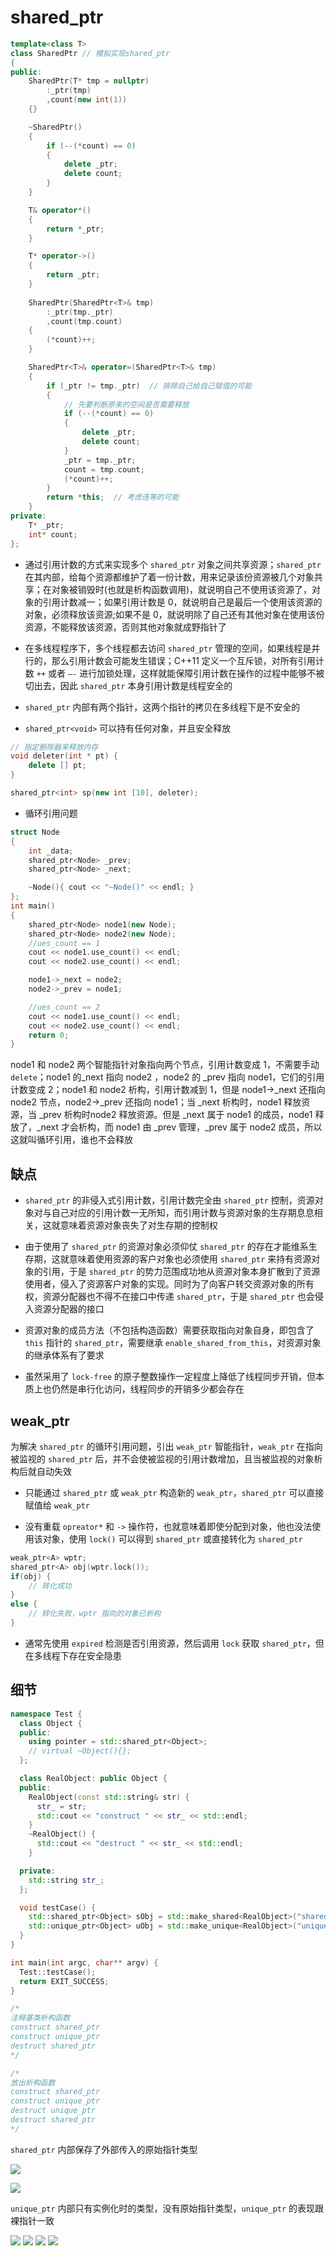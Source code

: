 # shared_ptr

```cpp
template<class T>
class SharedPtr // 模拟实现shared_ptr
{
public:
	SharedPtr(T* tmp = nullptr)
		:_ptr(tmp)
		,count(new int(1))
	{}

	~SharedPtr()
	{
		if (--(*count) == 0)
		{
			delete _ptr;
			delete count;
		}
	}

	T& operator*()
	{
		return *_ptr;
	}

	T* operator->()
	{
		return _ptr;
	}
	
	SharedPtr(SharedPtr<T>& tmp)
		:_ptr(tmp._ptr)
		,count(tmp.count)
	{
		(*count)++;
	}

	SharedPtr<T>& operator=(SharedPtr<T>& tmp)
	{
		if (_ptr != tmp._ptr)  // 排除自己给自己赋值的可能
		{
			// 先要判断原来的空间是否需要释放
			if (--(*count) == 0)
			{
				delete _ptr;
				delete count;
			}
			_ptr = tmp._ptr;
			count = tmp.count;
			(*count)++;
		}
		return *this;  // 考虑连等的可能
	}
private:
	T* _ptr;
	int* count;
};
```

- 通过引用计数的方式来实现多个 `shared_ptr` 对象之间共享资源；`shared_ptr` 在其内部，给每个资源都维护了着一份计数，用来记录该份资源被几个对象共享；在对象被销毁时(也就是析构函数调用)，就说明自己不使用该资源了，对象的引用计数减一；如果引用计数是 0，就说明自己是最后一个使用该资源的对象，必须释放该资源;如果不是 0，就说明除了自己还有其他对象在使用该份资源，不能释放该资源，否则其他对象就成野指针了

- 在多线程程序下，多个线程都去访问 `shared_ptr` 管理的空间，如果线程是并行的，那么引用计数会可能发生错误；C++11 定义一个互斥锁，对所有引用计数 `++` 或者 `–-` 进行加锁处理，这样就能保障引用计数在操作的过程中能够不被切出去，因此 `shared_ptr` 本身引用计数是线程安全的

- `shared_ptr` 内部有两个指针，这两个指针的拷贝在多线程下是不安全的

- `shared_ptr<void>` 可以持有任何对象，并且安全释放

```cpp
// 指定删除器来释放内存
void deleter(int * pt) {
	delete [] pt;
}

shared_ptr<int> sp(new int [10], deleter);
```

- 循环引用问题

```cpp
struct Node
{
	int _data;
	shared_ptr<Node> _prev;
	shared_ptr<Node> _next;

	~Node(){ cout << "~Node()" << endl; }
};
int main()
{
	shared_ptr<Node> node1(new Node);
	shared_ptr<Node> node2(new Node);
	//ues_count == 1
	cout << node1.use_count() << endl;
	cout << node2.use_count() << endl;

	node1->_next = node2;
	node2->_prev = node1;

	//ues_count == 2
	cout << node1.use_count() << endl;
	cout << node2.use_count() << endl;
	return 0;
}
```

node1 和 node2 两个智能指针对象指向两个节点，引用计数变成 1，不需要手动 `delete`；node1 的_next 指向 node2 ，node2 的 _prev 指向 node1，它们的引用计数变成 2；node1 和 node2 析构，引用计数减到 1，但是 node1->_next 还指向 node2 节点，node2->_prev 还指向 node1；当 _next 析构时，node1 释放资源，当 _prev 析构时node2 释放资源。但是 _next 属于 node1 的成员，node1 释放了，_next 才会析构，而 node1 由 _prev 管理，_prev 属于 node2 成员，所以这就叫循环引用，谁也不会释放

## 缺点

- `shared_ptr` 的非侵入式引用计数，引用计数完全由 `shared_ptr` 控制，资源对象对与自己对应的引用计数一无所知，而引用计数与资源对象的生存期息息相关，这就意味着资源对象丧失了对生存期的控制权

- 由于使用了 `shared_ptr` 的资源对象必须仰仗 `shared_ptr` 的存在才能维系生存期，这就意味着使用资源的客户对象也必须使用 `shared_ptr` 来持有资源对象的引用，于是 `shared_ptr` 的势力范围成功地从资源对象本身扩散到了资源使用者，侵入了资源客户对象的实现。同时为了向客户转交资源对象的所有权，资源分配器也不得不在接口中传递 `shared_ptr`，于是 `shared_ptr` 也会侵入资源分配器的接口

- 资源对象的成员方法（不包括构造函数）需要获取指向对象自身，即包含了 `this` 指针的 `shared_ptr`，需要继承 `enable_shared_from_this`，对资源对象的继承体系有了要求

- 虽然采用了 `lock-free` 的原子整数操作一定程度上降低了线程同步开销，但本质上也仍然是串行化访问，线程同步的开销多少都会存在

## weak_ptr

为解决 `shared_ptr` 的循环引用问题，引出 `weak_ptr` 智能指针，`weak_ptr` 在指向被监视的 `shared_ptr` 后，并不会使被监视的引用计数增加，且当被监视的对象析构后就自动失效

- 只能通过 `shared_ptr` 或 `weak_ptr` 构造新的 `weak_ptr`，`shared_ptr` 可以直接赋值给 `weak_ptr`

- 没有重载 `opreator*` 和 `->` 操作符，也就意味着即使分配到对象，他也没法使用该对象，使用 `lock()` 可以得到 `shared_ptr` 或直接转化为 `shared_ptr`

```cpp
weak_ptr<A> wptr;
shared_ptr<A> obj(wptr.lock());
if(obj) {
	// 转化成功
}
else {
	// 转化失败，wptr 指向的对象已析构
}
```

- 通常先使用 `expired` 检测是否引用资源，然后调用 `lock` 获取 `shared_ptr`，但在多线程下存在安全隐患

## 细节

```cpp
namespace Test {
  class Object {
  public:
    using pointer = std::shared_ptr<Object>;
    // virtual ~Object(){};
  };

  class RealObject: public Object {
  public:
    RealObject(const std::string& str) {
	  str_ = str;
      std::cout << "construct " << str_ << std::endl;
    }
    ~RealObject() {
      std::cout << "destruct " << str_ << std::endl;
    }

  private:
    std::string str_;
  };

  void testCase() {
    std::shared_ptr<Object> sObj = std::make_shared<RealObject>("shared_ptr");
    std::unique_ptr<Object> uObj = std::make_unique<RealObject>("unique_ptr");
  }
}

int main(int argc, char** argv) {
  Test::testCase();
  return EXIT_SUCCESS;
}

/*
注释基类析构函数
construct shared_ptr
construct unique_ptr
destruct shared_ptr
*/

/*
放出析构函数
construct shared_ptr
construct unique_ptr
destruct unique_ptr
destruct shared_ptr
*/
```

`shared_ptr` 内部保存了外部传入的原始指针类型

![](../../../Picture/Languages/cpp/stl/shared_ptr/1.jpeg)

![](../../../Picture/Languages/cpp/stl/shared_ptr/2.jpeg)

`unique_ptr` 内部只有实例化时的类型，没有原始指针类型，`unique_ptr` 的表现跟裸指针一致

![](../../../Picture/Languages/cpp/stl/shared_ptr//3.png)
![](../../../Picture/Languages/cpp/stl/shared_ptr//4.png)
![](../../../Picture/Languages/cpp/stl/shared_ptr//5.png)
![](../../../Picture/Languages/cpp/stl/shared_ptr//6.png)